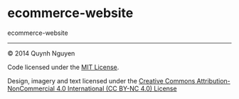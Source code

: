 ecommerce-website
=================

ecommerce-website

---
© 2014 Quynh Nguyen

Code licensed under the [MIT License](LICENSE).

Design, imagery and text licensed under the [Creative Commons Attribution-NonCommercial 4.0 International (CC BY-NC 4.0) License](http://creativecommons.org/licenses/by-nc/4.0/)


